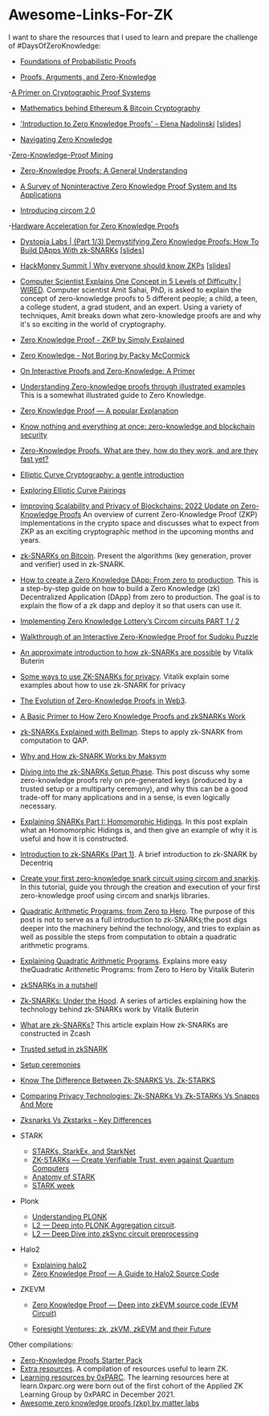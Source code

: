 # Awesome-Links-For-ZK

I want to share the resources that I used to learn and prepare the challenge of #DaysOfZeroKnowledge:

- [Foundations of Probabilistic Proofs](https://people.eecs.berkeley.edu/~alexch/classes/CS294-F2020.html)

- [Proofs, Arguments, and Zero-Knowledge](https://people.cs.georgetown.edu/jthaler/ProofsArgsAndZK.pdf)

-[A Primer on Cryptographic Proof Systems](https://jumpcrypto.com/a-primer-on-proof-systems/)

- [Mathematics behind Ethereum & Bitcoin Cryptography](https://betterprogramming.pub/understanding-ethereum-cryptography-3ef7429eddce)

- ['Introduction to Zero Knowledge Proofs' - Elena Nadolinski](https://www.youtube.com/watch?v=BT88s7_VtC8) [[slides](https://docs.google.com/presentation/d/10JmV3-VxPtdHlrX4MSu-ERH82IonZeLrDdLZ1lJ6Wlc/mobilepresent?slide=id.gd3aa85d23a_0_11)]

- [Navigating Zero Knowledge](https://medium.com/amber-group/navigating-zero-knowledge-e944b21af71c)

-[Zero-Knowledge-Proof Mining](https://medium.com/6block/zero-knowledge-proof-mining-9bc12fbbbd55)

- [Zero-Knowledge Proofs: A General Understanding](https://medium.com/xord/zero-knowledge-proofs-a-general-understanding-xord-67928f3eea7f)

- [A Survey of Noninteractive Zero Knowledge Proof System and Its Applications](https://www.hindawi.com/journals/tswj/2014/560484/)

- [Introducing circom 2.0](https://drive.google.com/file/d/1xtCJpXryI53Xo1vCbhh8IieW37gLzK9b/view)

-[Hardware Acceleration for Zero Knowledge Proofs](https://www.paradigm.xyz/2022/04/zk-hardware)

- [Dystopia Labs | (Part 1/3) Demystifying Zero Knowledge Proofs: How To Build DApps With zk-SNARKs](https://www.youtube.com/watch?v=_6TqUNVLChc) [[slides](https://docs.google.com/presentation/d/1gfB6WZMvM9mmDKofFibIgsyYShdf0RV_Y8TLz3k1Ls0/edit#slide=id.g443fe0d9f5_0_104)]

- [HackMoney Summit | Why everyone should know ZKPs](https://www.youtube.com/watch?v=61DuJAQXxjU) [[slides](https://docs.google.com/presentation/d/1NaFqC-RnKuMOiG1CFpb5tnTC2mbu78brPKO2ldZhesI/edit#slide=id.p)]

- [Computer Scientist Explains One Concept in 5 Levels of Difficulty | WIRED](https://www.youtube.com/watch?v=fOGdb1CTu5c&t=14s). Computer scientist Amit Sahai, PhD, is asked to explain the concept of zero-knowledge proofs to 5 different people; a child, a teen, a college student, a grad student, and an expert. Using a variety of techniques, Amit breaks down what zero-knowledge proofs are and why it's so exciting in the world of cryptography.

- [Zero Knowledge Proof - ZKP by Simply Explained](https://www.youtube.com/watch?v=OcmvMs4AMbM)

- [Zero Knowledge - Not Boring by Packy McCormick](https://www.notboring.co/p/zero-knowledge?s=r)

- [On Interactive Proofs and Zero-Knowledge: A Primer](https://medium.com/magicofc/interactive-proofs-and-zero-knowledge-b32f6c8d66c3)

- [Understanding Zero-knowledge proofs through illustrated examples](https://blog.goodaudience.com/understanding-zero-knowledge-proofs-through-simple-examples-df673f796d99) This is a somewhat illustrated guide to Zero Knowledge.

- [Zero Knowledge Proof — A popular Explanation](https://starli.medium.com/zero-knowledge-proof-a-popular-explanation-ce841be547f4)

- [Know nothing and everything at once: zero-knowledge and blockchain security](https://medium.com/geekculture/know-nothing-and-everything-at-once-zero-knowledge-and-blockchain-security-b714bdd4a3b1)

- [Zero-Knowledge Proofs. What are they, how do they work, and are they fast yet?](https://zkp.science)

- [Elliptic Curve Cryptography: a gentle introduction](https://andrea.corbellini.name/2015/05/17/elliptic-curve-cryptography-a-gentle-introduction/)

- [Exploring Elliptic Curve Pairings](https://medium.com/@VitalikButerin/exploring-elliptic-curve-pairings-c73c1864e627)

- [Improving Scalability and Privacy of Blockchains: 2022 Update on Zero-Knowledge Proofs](https://medium.com/51nodes/improving-scalability-and-privacy-of-blockchains-2022-update-on-zero-knowledge-proofs-2d90615f0dd) An overview of current Zero-Knowledge Proof (ZKP) implementations in the crypto space and discusses what to expect from ZKP as an exciting cryptographic method in the upcoming months and years. 

- [zk-SNARKs on Bitcoin](https://xiaohuiliu.medium.com/zk-snarks-on-bitcoin-239d96d182bd). Present the algorithms (key generation, prover and verifier) used in zk-SNARK.

- [How to create a Zero Knowledge DApp: From zero to production](https://vivianblog.hashnode.dev/how-to-create-a-zero-knowledge-dapp-from-zero-to-production#heading-zero-knowledge-structure). This is a step-by-step guide on how to build a Zero Knowledge (zk) Decentralized Application (DApp) from zero to production. The goal is to explain the flow of a zk dapp and deploy it so that users can use it. 

- [Implementing Zero Knowledge Lottery’s Circom circuits PART 1 / 2](https://killari.medium.com/implementing-zero-knowledge-lotterys-circom-circuits-part-1-2-16910b3732a2)

- [Walkthrough of an Interactive Zero-Knowledge Proof for Sudoku Puzzle](https://medium.com/coinmonks/walkthrough-of-an-interactive-zero-knowledge-proof-for-sudoku-puzzle-ac563588f1a8)

- [An approximate introduction to how zk-SNARKs are possible](https://vitalik.ca/general/2021/01/26/snarks.html) by Vitalik Buterin
- [Some ways to use ZK-SNARKs for privacy](https://vitalik.ca/general/2022/06/15/using_snarks.html). Vitalik explain some examples about how to use zk-SNARK for privacy 

- [The Evolution of Zero-Knowledge Proofs in Web3](https://medium.com/manta-network/the-evolution-of-zero-knowledge-proofs-in-web3-b92a68c41c04). 

- [A Basic Primer to How Zero Knowledge Proofs and zkSNARKs Work](https://medium.com/@kamoussa/a-basic-primer-to-how-zero-knowledge-proofs-and-zksnarks-work-21d1b667be23)

- [zk-SNARKs Explained with Bellman](https://hongchao.me/zksnark/). Steps to apply zk-SNARK from computation to QAP.

- [Why and How zk-SNARK Works by Maksym](https://medium.com/@imolfar)

- [Diving into the zk-SNARKs Setup Phase](https://medium.com/qed-it/diving-into-the-snarks-setup-phase-b7660242a0d7). This post discuss why some zero-knowledge proofs rely on pre-generated keys (produced by a trusted setup or a multiparty ceremony), and why this can be a good trade-off for many applications and in a sense, is even logically necessary.

- [Explaining SNARKs Part I: Homomorphic Hidings](https://electriccoin.co/blog/snark-explain/). In this post explain what an Homomorphic Hidings is, and then give an example of why it is useful and how it is constructed.

- [Introduction to zk-SNARKs (Part 1)](https://blog.decentriq.com/zk-snarks-primer-part-one/). A brief introduction to zk-SNARK by Decentriq

- [Create your first zero-knowledge snark circuit using circom and snarkjs](https://blog.iden3.io/first-zk-proof.html). In this tutorial, guide you through the creation and execution of your first zero-knowledge proof using circom and snarkjs libraries.

- [Quadratic Arithmetic Programs: from Zero to Hero](https://medium.com/@VitalikButerin/quadratic-arithmetic-programs-from-zero-to-hero-f6d558cea649). The purpose of this post is not to serve as a full introduction to zk-SNARKs;the post digs deeper into the machinery behind the technology, and tries to explain as well as possible the steps from computation to obtain a quadratic arithmetic programs. 

- [Explaining Quadratic Arithmetic Programs](https://xord.com/research/explaining-quadratic-arithmetic-programs/). Explains more easy theQuadratic Arithmetic Programs: from Zero to Hero by Vitalik Buterin

- [zkSNARKs in a nutshell](https://blog.ethereum.org/2016/12/05/zksnarks-in-a-nutshell/)

- [Zk-SNARKs: Under the Hood](https://medium.com/@VitalikButerin/zk-snarks-under-the-hood-b33151a013f6). A series of articles explaining how the technology behind zk-SNARKs work by Vitalik Buterin

- [What are zk-SNARKs?](https://z.cash/technology/zksnarks/) This article explain How zk-SNARKs are constructed in Zcash

- [Trusted setud in zkSNARK](https://crypto.stackexchange.com/questions/89449/why-it-is-said-that-zk-snarks-need-a-trusted-setup-to-work)

- [Setup ceremonies](https://zkproof.org/2021/06/30/setup-ceremonies/)

- [Know The Difference Between Zk-SNARKS Vs. Zk-STARKS](https://www.blockchain-council.org/blockchain/zk-snarks-vs-zk-starks/)

- [Comparing Privacy Technologies: Zk-SNARKs Vs Zk-STARKs Vs Snapps And More](https://blog.horizen.io/comparing-privacy-technologies/)

- [Zksnarks Vs Zkstarks – Key Differences](https://101blockchains.com/zksnarks-vs-zkstarks/)

- STARK
  - [STARKs, StarkEx, and StarkNet](https://medium.com/starkware/starks-starkex-and-starknet-9a426680745a)
  - [ZK-STARKs — Create Verifiable Trust, even against Quantum Computers](https://medium.com/coinmonks/zk-starks-create-verifiable-trust-even-against-quantum-computers-dd9c6a2bb13d)
  - [Anatomy of STARK](https://aszepieniec.github.io/stark-anatomy/)
  - [STARK week](https://hackmd.io/@grjte/stark-week)
  
- Plonk
  - [Understanding PLONK](https://vitalik.ca/general/2019/09/22/plonk.html)
  - [L2 — Deep into PLONK Aggregation circuit](https://starli.medium.com/l2-deep-into-plonk-aggregation-circuit-d9928ccd0749). 
  - [L2 — Deep Dive into zkSync circuit preprocessing](https://starli.medium.com/l2-deep-dive-into-zksync-circuit-preprocessing-1f365a9d15d6)

- Halo2
  - [Explaining halo2](https://electriccoin.co/blog/explaining-halo-2/)
  - [Zero Knowledge Proof — A Guide to Halo2 Source Code](https://starli.medium.com/zero-knowledge-proof-a-guide-to-halo2-source-code-9be0cf792f18)

- ZKEVM
  - [Zero Knowledge Proof — Deep into zkEVM source code (EVM Circuit)](https://starli.medium.com/zero-knowledge-proof-deep-into-zkevm-source-code-evm-circuit-21d0a47f63aa)
  
  - [Foresight Ventures: zk, zkVM, zkEVM and their Future](https://foresightventures.medium.com/foresight-ventures-zk-zkvm-zkevm-and-their-future-6fb4b8b527d8)

Other compilations:

  - [Zero-Knowledge Proofs Starter Pack](https://ethresear.ch/t/zero-knowledge-proofs-starter-pack/4519)
  - [Extra resources](https://0xst.notion.site/ZK-Research-94ba836c3b2a4e2491a871364ee5b13b). A compilation of resources useful to learn ZK.
  - [Learning resources by 0xPARC](https://learn.0xparc.org). The learning resources here at learn.0xparc.org were born out of the first cohort of the Applied ZK Learning Group by 0xPARC in December 2021.
  - [Awesome zero knowledge proofs (zkp) by matter labs](https://github.com/matter-labs/awesome-zero-knowledge-proofs)
  
  
